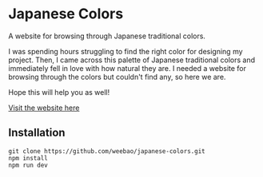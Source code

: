 # Japanese Colors

A website for browsing through Japanese traditional colors. 

I was spending hours struggling to find the right color for designing my project. Then, I came across this palette of Japanese traditional colors and immediately fell in love with how natural they are. I needed a website for browsing through the colors but couldn't find any, so here we are.

Hope this will help you as well!

[Visit the website here](https://japanese-colors.vercel.app/)

## Installation

```
git clone https://github.com/weebao/japanese-colors.git
npm install
npm run dev
```